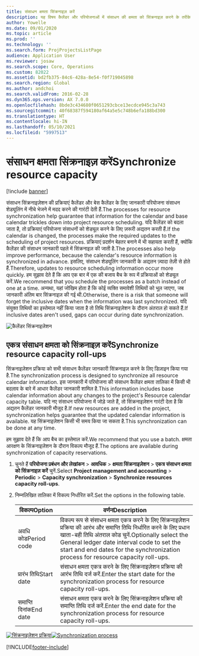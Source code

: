 ```yaml
---
title: संसाधन क्षमता सिंक्रनाइज़ करें
description: यह विषय कैलेंडर और परियोजनाओं में संसाधन की क्षमता को सिंक्रनाइज़ करने के तरीके के बारे में जानकारी देता है.
author: Yowelle
ms.date: 09/01/2020
ms.topic: article
ms.prod: ''
ms.technology: ''
ms.search.form: ProjProjectsListPage
audience: Application User
ms.reviewer: josaw
ms.search.scope: Core, Operations
ms.custom: 82022
ms.assetid: bd2fb375-84c6-428a-8e54-f0f719045898
ms.search.region: Global
ms.author: andchoi
ms.search.validFrom: 2016-02-28
ms.dyn365.ops.version: AX 7.0.0
ms.openlocfilehash: 8bde3c434680f0651293cbce13ecdce945c3a743
ms.sourcegitcommit: 40f68387f594180af64a5e5c748b6efa188bd300
ms.translationtype: HT
ms.contentlocale: hi-IN
ms.lasthandoff: 05/10/2021
ms.locfileid: "5997513"
---
```

# <a name="synchronize-resource-capacity"></a><span data-ttu-id="5990f-103">संसाधन क्षमता सिंक्रनाइज़ करें</span><span class="sxs-lookup"><span data-stu-id="5990f-103">Synchronize resource capacity</span></span>

[!include [banner](../includes/banner.md)]

<span data-ttu-id="5990f-104">संसाधन सिंक्रनाइज़ेशन की प्रक्रियाएं कैलेंडर और बेस कैलेंडर के लिए जानकारी परियोजना संसाधन शेड्यूलिंग में नीचे भेजने में मदद करने की गारंटी देती हैं.</span><span class="sxs-lookup"><span data-stu-id="5990f-104">The processes for resource synchronization help guarantee that information for the calendar and base calendar trickles down into project resource scheduling.</span></span> <span data-ttu-id="5990f-105">यदि कैलेंडर को बदला जाता है, तो प्रक्रियाएं परियोजना संसाधनों को शेड्यूल करने के लिए ज़रूरी अद्यतन करती हैं.</span><span class="sxs-lookup"><span data-stu-id="5990f-105">If the calendar is changed, the processes make the required updates to the scheduling of project resources.</span></span> <span data-ttu-id="5990f-106">प्रक्रियाएं प्रदर्शन बेहतर बनाने में भी सहायता करती हैं, क्योंकि कैलेंडर की संसाधन जानकारी पहले में सिंक्रनाइज़ की जाती है.</span><span class="sxs-lookup"><span data-stu-id="5990f-106">The processes also help improve performance, because the calendar's resource information is synchronized in advance.</span></span> <span data-ttu-id="5990f-107">इसलिए, संसाधन शेड्यूलिंग जानकारी के अद्यतन ज़्यादा तेज़ी से होते हैं.</span><span class="sxs-lookup"><span data-stu-id="5990f-107">Therefore, updates to resource scheduling information occur more quickly.</span></span> <span data-ttu-id="5990f-108">हम सुझाव देते हैं कि आप एक बार में एक की बजाय बैच के रूप में प्रक्रियाओं को शेड्यूल करें.</span><span class="sxs-lookup"><span data-stu-id="5990f-108">We recommend that you schedule the processes as a batch instead of one at a time.</span></span> <span data-ttu-id="5990f-109">अन्यथा, यहां जोखिम होता है कि कोई व्यक्ति समावेशी तिथियों को भूल जाएगा, जब जानकारी अंतिम बार सिंक्रनाइज़ की गई थी.</span><span class="sxs-lookup"><span data-stu-id="5990f-109">Otherwise, there is a risk that someone will forget the inclusive dates when the information was last synchronized.</span></span> <span data-ttu-id="5990f-110">यदि संयुक्त तिथियों का इस्तेमाल नहीं किया जाता है तो तिथि सिंक्रनाइज़ेशन के दौरान अंतराल हो सकते हैं.</span><span class="sxs-lookup"><span data-stu-id="5990f-110">If inclusive dates aren't used, gaps can occur during date synchronization.</span></span>

![कैलेंडर सिंक्रनाइज़ेशन](./media/projectresourcing04-1024x471.jpg)

## <a name="synchronize-resource-capacity-roll-ups"></a><span data-ttu-id="5990f-112">एकत्र संसाधन क्षमता को सिंक्रनाइज़ करें</span><span class="sxs-lookup"><span data-stu-id="5990f-112">Synchronize resource capacity roll-ups</span></span>

<span data-ttu-id="5990f-113">सिंक्रनाइज़ेशन प्रक्रिया को सभी संसाधन कैलेंडर जानकारी सिंक्रनाइज़ करने के लिए डिज़ाइन किया गया है.</span><span class="sxs-lookup"><span data-stu-id="5990f-113">The synchronization process is designed to synchronize all resource calendar information.</span></span> <span data-ttu-id="5990f-114">इस जानकारी में परियोजना की संसाधन कैलेंडर क्षमता तालिका में किसी भी बदलाव के बारे में आधार कैलेंडर जानकारी शामिल है.</span><span class="sxs-lookup"><span data-stu-id="5990f-114">This information includes base calendar information about any changes to the project's Resource calendar capacity table.</span></span> <span data-ttu-id="5990f-115">यदि नए संसाधन परियोजना में जोड़े जाते हैं, तो सिंक्रनाइज़ेशन गारंटी देता है कि अद्यतन कैलेंडर जानकारी मौजूद है.</span><span class="sxs-lookup"><span data-stu-id="5990f-115">If new resources are added in the project, synchronization helps guarantee that the updated calendar information is available.</span></span> <span data-ttu-id="5990f-116">यह सिंक्रनाइज़ेशन किसी भी समय किया जा सकता है.</span><span class="sxs-lookup"><span data-stu-id="5990f-116">This synchronization can be done at any time.</span></span>

<span data-ttu-id="5990f-117">हम सुझाव देते हैं कि आप बैच का इस्तेमाल करें.</span><span class="sxs-lookup"><span data-stu-id="5990f-117">We recommend that you use a batch.</span></span> <span data-ttu-id="5990f-118">क्षमता आरक्षण के सिंक्रनाइज़ेशन के दौरान विकल्प मौजूद हैं.</span><span class="sxs-lookup"><span data-stu-id="5990f-118">The options are available during synchronization of capacity reservations.</span></span>

1. <span data-ttu-id="5990f-119">चुनते हैं **परियोजना प्रबंधन और लेखांकन** &gt; **आवधिक** &gt; **क्षमता सिंक्रनाइज़ेशन** &gt; **एकत्र संसाधन क्षमता को सिंक्रनाइज़ करें** चुनें.</span><span class="sxs-lookup"><span data-stu-id="5990f-119">Select **Project management and accounting** &gt; **Periodic** &gt; **Capacity synchronization** &gt; **Synchronize resources capacity roll-ups**.</span></span>
2. <span data-ttu-id="5990f-120">निम्नलिखित तालिका में विकल्प निर्धारित करें.</span><span class="sxs-lookup"><span data-stu-id="5990f-120">Set the options in the following table.</span></span>

    | <span data-ttu-id="5990f-121">विकल्प</span><span class="sxs-lookup"><span data-stu-id="5990f-121">Option</span></span>      | <span data-ttu-id="5990f-122">वर्णन</span><span class="sxs-lookup"><span data-stu-id="5990f-122">Description</span></span> |
    |-------------|-------------|
    | <span data-ttu-id="5990f-123">अवधि कोड</span><span class="sxs-lookup"><span data-stu-id="5990f-123">Period code</span></span> | <span data-ttu-id="5990f-124">विकल्प रूप से संसाधन क्षमता एकत्र करने के लिए सिंक्रनाइज़ेशन प्रक्रिया की आरंभ और समाप्ति तिथि निर्धारित करने के लिए प्रधान खाता-बही तिथि अंतराल कोड चुनें.</span><span class="sxs-lookup"><span data-stu-id="5990f-124">Optionally select the General ledger date interval code to set the start and end dates for the synchronization process for resource capacity roll-ups.</span></span> |
    | <span data-ttu-id="5990f-125">प्रारंभ तिथि</span><span class="sxs-lookup"><span data-stu-id="5990f-125">Start date</span></span>  | <span data-ttu-id="5990f-126">संसाधन क्षमता एकत्र करने के लिए सिंक्रनाइज़ेशन प्रक्रिया की आरंभ तिथि दर्ज करें.</span><span class="sxs-lookup"><span data-stu-id="5990f-126">Enter the start date for the synchronization process for resource capacity roll-ups.</span></span> |
    | <span data-ttu-id="5990f-127">समाप्ति दिनांक</span><span class="sxs-lookup"><span data-stu-id="5990f-127">End date</span></span>    | <span data-ttu-id="5990f-128">संसाधन क्षमता एकत्र करने के लिए सिंक्रनाइज़ेशन प्रक्रिया की समाप्ति तिथि दर्ज करें.</span><span class="sxs-lookup"><span data-stu-id="5990f-128">Enter the end date for the synchronization process for resource capacity roll-ups.</span></span> |

<span data-ttu-id="5990f-129">[![सिंक्रनाइज़ेशन प्रक्रिया](./media/projectresourcing09.jpg)](./media/projectresourcing09.jpg)</span><span class="sxs-lookup"><span data-stu-id="5990f-129">[![Synchronization process](./media/projectresourcing09.jpg)](./media/projectresourcing09.jpg)</span></span>


[!INCLUDE[footer-include](../includes/footer-banner.md)]